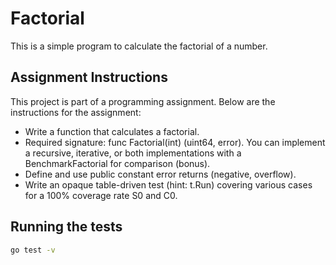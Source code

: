 # Factorial

This is a simple program to calculate the factorial of a number.

## Assignment Instructions

This project is part of a programming assignment. Below are the instructions for the assignment:

- Write a function that calculates a factorial.
- Required signature: func Factorial(int) (uint64, error). You can implement a recursive, iterative, or both implementations with a BenchmarkFactorial for comparison (bonus).
- Define and use public constant error returns (negative, overflow).
- Write an opaque table-driven test (hint: t.Run) covering various cases for a 100% coverage rate S0 and C0.

## Running the tests

```bash
go test -v
```
